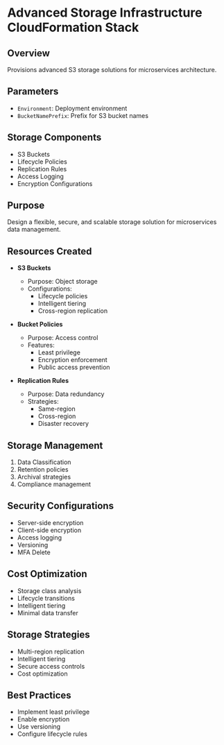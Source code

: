 # Advanced Storage Infrastructure CloudFormation Stack

## Overview
Provisions advanced S3 storage solutions for microservices architecture.

## Parameters
- `Environment`: Deployment environment
- `BucketNamePrefix`: Prefix for S3 bucket names

## Storage Components
- S3 Buckets
- Lifecycle Policies
- Replication Rules
- Access Logging
- Encryption Configurations

## Purpose
Design a flexible, secure, and scalable storage solution for microservices data management.

## Resources Created
- **S3 Buckets**
  - Purpose: Object storage
  - Configurations:
    - Lifecycle policies
    - Intelligent tiering
    - Cross-region replication

- **Bucket Policies**
  - Purpose: Access control
  - Features:
    - Least privilege
    - Encryption enforcement
    - Public access prevention

- **Replication Rules**
  - Purpose: Data redundancy
  - Strategies:
    - Same-region
    - Cross-region
    - Disaster recovery

## Storage Management
1. Data Classification
2. Retention policies
3. Archival strategies
4. Compliance management

## Security Configurations
- Server-side encryption
- Client-side encryption
- Access logging
- Versioning
- MFA Delete

## Cost Optimization
- Storage class analysis
- Lifecycle transitions
- Intelligent tiering
- Minimal data transfer

## Storage Strategies
- Multi-region replication
- Intelligent tiering
- Secure access controls
- Cost optimization

## Best Practices
- Implement least privilege
- Enable encryption
- Use versioning
- Configure lifecycle rules
